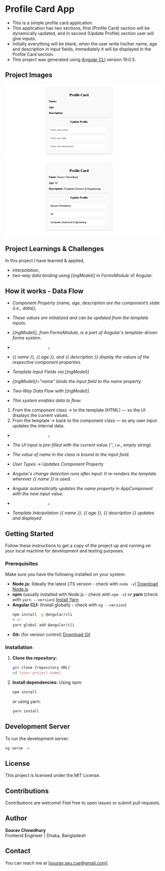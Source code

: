 # Profile Card App

- This is a simple profile card application.
- This application has two sections, first (Profile Card) section will be dynamically updated, and in second (Update Profile) section user will give inputs.
- Initially everything will be blank, when the user write his/her name, age and description in input fields, immediately it will be displayed in the Profile Card section.
- This project was generated using [Angular CLI](https://github.com/angular/angular-cli) version 19.0.5.

## Project Images

![Project Image 1](./assets/profile-card-image-initial.png)
![Project Image 2](./assets/profile-card-image.png)

## Project Learnings & Challenges

In this project I have learned & applied,

- _interpolation_,
- _two-way data binding_ using _[(ngModel)]_ in _FormsModule_ 
of Angular.

## How it works - Data Flow 

- _Component Property (name, age, description are the component’s state (i.e., data)),_
- _These values are initialized and can be updated from the template inputs._
- _[(ngModel)], from FormsModule, is a part of Angular's template-driven forms system._

-                     ↓

- _{{ name }}, {{ age }}, and {{ description }} display the values of the respective component properties._
- _Template Input Fields via [(ngModel)]_
- _[(ngModel)]="name" binds the input field to the name property._
- _Two-Way Data Flow with [(ngModel)]_
- _This system enables data to flow:_
1. From the component class → to the template (HTML) — so the UI displays the current values.
2. From the template → back to the component class — so any user input updates the internal data.

-                     ↓

- _The UI input is pre-filled with the current value ('', i.e., empty string)._
- _The value of name in the class is bound to the input field._
- _User Types → Updates Component Property_
- _Angular's change detection runs after input: It re-renders the template wherever {{ name }} is used._
- _Angular automatically updates the name property in AppComponent with the new input value._

-                     ↓

- _Template Interpolation {{ name }}, {{ age }}, {{ description }} updates and displayed_


## Getting Started

Follow these instructions to get a copy of the project up and running on your local machine for development and testing purposes.

### Prerequisites

Make sure you have the following installed on your system:

- **Node.js:** (Ideally the latest LTS version - check with `node -v`) [Download Node.js](https://nodejs.org/)
- **npm** (usually installed with Node.js - check with `npm -v`) or **yarn** (check with `yarn --version`) [Install Yarn](https://yarnpkg.com/getting-started)
- **Angular CLI:** (Install globally - check with `ng --version`)
  ```bash
  npm install -g @angular/cli
  # or
  yarn global add @angular/cli
  ```
- **Git:** (for version control) [Download Git](https://git-scm.com/)

### Installation

1.  **Clone the repository:**

    ```bash
    git clone [repository URL]
    cd [your-project-name]
    ```

2.  **Install dependencies:**
    Using npm:
    ```bash
    npm install
    ```
    or using yarn:
    ```bash
    yarn install
    ```

## Development Server

To run the development server:

```bash
ng serve -o
```

## License

This project is licensed under the MIT License.

## Contributions

Contributions are welcome! Feel free to open issues or submit pull requests.

## Author

**Sourav Chowdhury**  
Frontend Engineer | Dhaka, Bangladesh

## Contact

You can reach me at [sourav.seu.cse@gmail.com].
